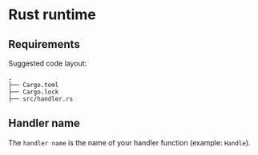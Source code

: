 # Rust runtime

## Requirements

Suggested code layout:

```
.
├── Cargo.toml
├── Cargo.lock
├── src/handler.rs
```

## Handler name

The `handler name` is the name of your handler function (example: `Handle`).